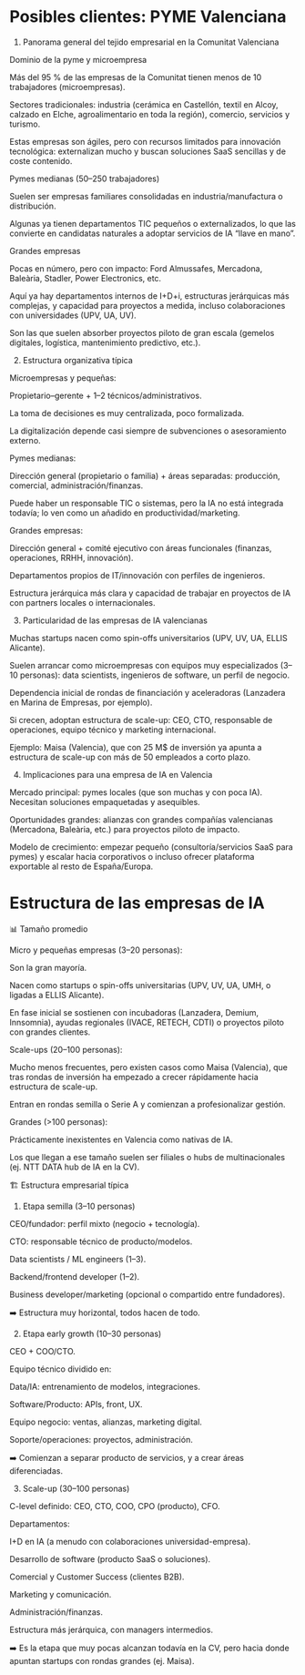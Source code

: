 # Posibles clientes: PYME Valenciana

1. Panorama general del tejido empresarial en la Comunitat Valenciana

Dominio de la pyme y microempresa

Más del 95 % de las empresas de la Comunitat tienen menos de 10 trabajadores (microempresas).

Sectores tradicionales: industria (cerámica en Castellón, textil en Alcoy, calzado en Elche, agroalimentario en toda la región), comercio, servicios y turismo.

Estas empresas son ágiles, pero con recursos limitados para innovación tecnológica: externalizan mucho y buscan soluciones SaaS sencillas y de coste contenido.

Pymes medianas (50–250 trabajadores)

Suelen ser empresas familiares consolidadas en industria/manufactura o distribución.

Algunas ya tienen departamentos TIC pequeños o externalizados, lo que las convierte en candidatas naturales a adoptar servicios de IA “llave en mano”.

Grandes empresas

Pocas en número, pero con impacto: Ford Almussafes, Mercadona, Baleària, Stadler, Power Electronics, etc.

Aquí ya hay departamentos internos de I+D+i, estructuras jerárquicas más complejas, y capacidad para proyectos a medida, incluso colaboraciones con universidades (UPV, UA, UV).

Son las que suelen absorber proyectos piloto de gran escala (gemelos digitales, logística, mantenimiento predictivo, etc.).

2. Estructura organizativa típica

Microempresas y pequeñas:

Propietario–gerente + 1–2 técnicos/administrativos.

La toma de decisiones es muy centralizada, poco formalizada.

La digitalización depende casi siempre de subvenciones o asesoramiento externo.

Pymes medianas:

Dirección general (propietario o familia) + áreas separadas: producción, comercial, administración/finanzas.

Puede haber un responsable TIC o sistemas, pero la IA no está integrada todavía; lo ven como un añadido en productividad/marketing.

Grandes empresas:

Dirección general + comité ejecutivo con áreas funcionales (finanzas, operaciones, RRHH, innovación).

Departamentos propios de IT/innovación con perfiles de ingenieros.

Estructura jerárquica más clara y capacidad de trabajar en proyectos de IA con partners locales o internacionales.

3. Particularidad de las empresas de IA valencianas

Muchas startups nacen como spin-offs universitarios (UPV, UV, UA, ELLIS Alicante).

Suelen arrancar como microempresas con equipos muy especializados (3–10 personas): data scientists, ingenieros de software, un perfil de negocio.

Dependencia inicial de rondas de financiación y aceleradoras (Lanzadera en Marina de Empresas, por ejemplo).

Si crecen, adoptan estructura de scale-up: CEO, CTO, responsable de operaciones, equipo técnico y marketing internacional.

Ejemplo: Maisa (Valencia), que con 25 M$ de inversión ya apunta a estructura de scale-up con más de 50 empleados a corto plazo.

4. Implicaciones para una empresa de IA en Valencia

Mercado principal: pymes locales (que son muchas y con poca IA). Necesitan soluciones empaquetadas y asequibles.

Oportunidades grandes: alianzas con grandes compañías valencianas (Mercadona, Baleària, etc.) para proyectos piloto de impacto.

Modelo de crecimiento: empezar pequeño (consultoría/servicios SaaS para pymes) y escalar hacia corporativos o incluso ofrecer plataforma exportable al resto de España/Europa.

# Estructura de las empresas de IA

📊 Tamaño promedio

Micro y pequeñas empresas (3–20 personas):

Son la gran mayoría.

Nacen como startups o spin-offs universitarias (UPV, UV, UA, UMH, o ligadas a ELLIS Alicante).

En fase inicial se sostienen con incubadoras (Lanzadera, Demium, Innsomnia), ayudas regionales (IVACE, RETECH, CDTI) o proyectos piloto con grandes clientes.

Scale-ups (20–100 personas):

Mucho menos frecuentes, pero existen casos como Maisa (Valencia), que tras rondas de inversión ha empezado a crecer rápidamente hacia estructura de scale-up.

Entran en rondas semilla o Serie A y comienzan a profesionalizar gestión.

Grandes (>100 personas):

Prácticamente inexistentes en Valencia como nativas de IA.

Los que llegan a ese tamaño suelen ser filiales o hubs de multinacionales (ej. NTT DATA hub de IA en la CV).

🏗️ Estructura empresarial típica
1. Etapa semilla (3–10 personas)

CEO/fundador: perfil mixto (negocio + tecnología).

CTO: responsable técnico de producto/modelos.

Data scientists / ML engineers (1–3).

Backend/frontend developer (1–2).

Business developer/marketing (opcional o compartido entre fundadores).

➡️ Estructura muy horizontal, todos hacen de todo.

2. Etapa early growth (10–30 personas)

CEO + COO/CTO.

Equipo técnico dividido en:

Data/IA: entrenamiento de modelos, integraciones.

Software/Producto: APIs, front, UX.

Equipo negocio: ventas, alianzas, marketing digital.

Soporte/operaciones: proyectos, administración.

➡️ Comienzan a separar producto de servicios, y a crear áreas diferenciadas.

3. Scale-up (30–100 personas)

C-level definido: CEO, CTO, COO, CPO (producto), CFO.

Departamentos:

I+D en IA (a menudo con colaboraciones universidad-empresa).

Desarrollo de software (producto SaaS o soluciones).

Comercial y Customer Success (clientes B2B).

Marketing y comunicación.

Administración/finanzas.

Estructura más jerárquica, con managers intermedios.

➡️ Es la etapa que muy pocas alcanzan todavía en la CV, pero hacia donde apuntan startups con rondas grandes (ej. Maisa).
